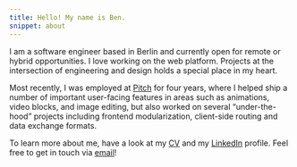 ```yaml
---
title: Hello! My name is Ben.
snippet: about
---
```


I am a software engineer based in Berlin and currently open for remote or hybrid opportunities. I love working on the web platform. Projects at the intersection of engineering and design holds a special place in my heart.

Most recently, I was employed at [Pitch][1] for four years, where I helped ship a number of important user-facing features in areas such as animations, video blocks, and image editing, but also worked on several “under-the-hood” projects including frontend modularization, client-side routing and data exchange formats.

To learn more about me, have a look at my [CV][5] and my [LinkedIn][3] profile. Feel free to get in touch via [email][4]!

[1]: https://pitch.com
[2]: /2019/10/01/pen/
[3]: https://www.linkedin.com/in/benrodenhaeuser/
[4]: mailto:ben@rodenhaeuser.de
[5]: https://read.cv/ben.rodenhaeuser.de
